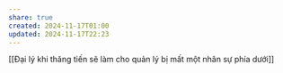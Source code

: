 ```yaml
---
share: true
created: 2024-11-17T01:00
updated: 2024-11-17T22:23
---
```

[[Đại lý khi thăng tiến sẽ làm cho quản lý bị mất một nhân sự phía dưới]]
